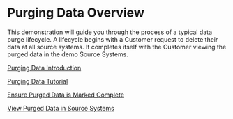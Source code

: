 # Purging Data Overview

This demonstration will guide you through the process of a typical data purge lifecycle. A lifecycle begins with a Customer request to delete their data at all source systems. It completes itself with the Customer viewing the purged data in the demo Source Systems.

[Purging Data Introduction](/articles/demo_project/DPM_Demo_Project/06_Purging/02_Purging_Data_Introduction.md)

[Purging Data Tutorial](/articles/demo_project/DPM_Demo_Project/06_Purging/03_01_Purging_Data_Tutorial.md)

[Ensure Purged Data is Marked Complete](/articles/demo_project/DPM_Demo_Project/06_Purging/03_04_Purging_Ensure_Marked_Complete.md)

[View Purged Data in Source Systems](/articles/demo_project/DPM_Demo_Project/06_Purging/03_05_Purging_View_Your_Data.md)
